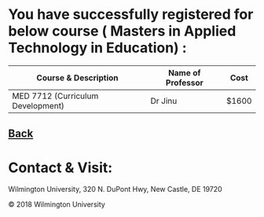 # You have successfully registered for below course ( Masters in Applied Technology in Education) :

|Course & Description| Name of Professor |Cost | 
|---| --- | --- |
|MED 7712 (Curriculum Development) | Dr Jinu | $1600|

[Back](https://tuojeanbaptiste.github.io/TeamC/msate.html)
---

# Contact & Visit: 
Wilmington University, 
320 N. 
DuPont Hwy, 
New Castle, DE 19720 

<div>
   &copy; 2018 Wilmington University
</div>
